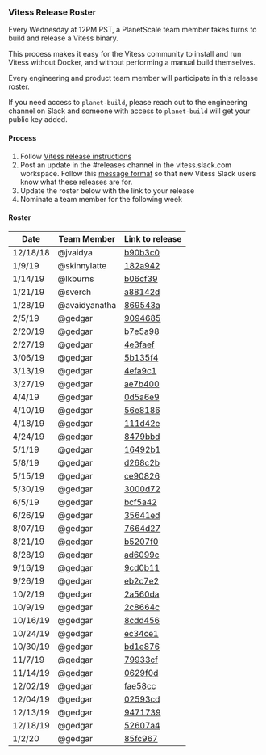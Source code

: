 ### Vitess Release Roster

Every Wednesday at 12PM PST, a PlanetScale team member takes turns to build and release a Vitess binary.

This process makes it easy for the Vitess community to install and run Vitess without Docker, and without performing a manual build themselves.

Every engineering and product team member will participate in this release roster.

If you need access to `planet-build`, please reach out to the engineering channel on Slack and someone with access to `planet-build` will get your public key added. 

#### Process

1. Follow [Vitess release instructions](vitess-release-instructions.md)
2. Post an update in the #releases channel in the vitess.slack.com workspace. Follow this [message format](https://vitess.slack.com/archives/C0PQY0PTK/p1547500981410100) so that new Vitess Slack users know what these releases are for.
3. Update the roster below with the link to your release
4. Nominate a team member for the following week 

#### Roster

| Date     | Team Member   | Link to release	|
| -------- | ------------- | --------------------- |
| 12/18/18 | @jvaidya      | [b90b3c0](https://github.com/planetscale/vitess-releases/releases/tag/b90b3c0) |
| 1/9/19   | @skinnylatte  | [182a942](https://github.com/planetscale/vitess-releases/releases/tag/182a942) |
| 1/14/19  | @lkburns 	   | [b06cf39](https://github.com/planetscale/vitess-releases/releases/tag/b06cf39) |
| 1/21/19  | @sverch       | [a88142d](https://github.com/planetscale/vitess-releases/releases/tag/a88142d) |
| 1/28/19  | @avaidyanatha | [869543a](https://github.com/planetscale/vitess-releases/releases/tag/869543a) |
| 2/5/19   | @gedgar       | [9094685](https://github.com/planetscale/vitess-releases/releases/tag/9094685) |
| 2/20/19  | @gedgar       | [b7e5a98](https://github.com/planetscale/vitess-releases/releases/tag/b7e5a98) |
| 2/27/19  | @gedgar       | [4e3faef](https://github.com/planetscale/vitess-releases/releases/tag/4e3faef) |
| 3/06/19  | @gedgar       | [5b135f4](https://github.com/planetscale/vitess-releases/releases/tag/5b135f4) |
| 3/13/19  | @gedgar       | [4efa9c1](https://github.com/planetscale/vitess-releases/releases/tag/4efa9c1) |
| 3/27/19  | @gedgar       | [ae7b400](https://github.com/planetscale/vitess-releases/releases/tag/ae7b400) |
| 4/4/19   | @gedgar       | [0d5a6e9](https://github.com/planetscale/vitess-releases/releases/tag/0d5a6e9) |
| 4/10/19  | @gedgar       | [56e8186](https://github.com/planetscale/vitess-releases/releases/tag/56e8186) |
| 4/18/19  | @gedgar       | [111d42e](https://github.com/planetscale/vitess-releases/releases/tag/111d42e) |
| 4/24/19  | @gedgar       | [8479bbd](https://github.com/planetscale/vitess-releases/releases/tag/8479bbd) |
| 5/1/19   | @gedgar       | [16492b1](https://github.com/planetscale/vitess-releases/releases/tag/16492b1) |
| 5/8/19   | @gedgar       | [d268c2b](https://github.com/planetscale/vitess-releases/releases/tag/d268c2b) |
| 5/15/19  | @gedgar       | [ce90826](https://github.com/planetscale/vitess-releases/releases/tag/ce90826) | 
| 5/30/19  | @gedgar       | [3000d72](https://github.com/planetscale/vitess-releases/releases/tag/3000d72) |
| 6/5/19   | @gedgar       | [bcf5a42](https://github.com/planetscale/vitess-releases/releases/tag/bcf5a42) |
| 6/26/19  | @gedgar       | [35641ed](https://github.com/planetscale/vitess-releases/releases/tag/35641ed) |
| 8/07/19  | @gedgar       | [7664d27](https://github.com/planetscale/vitess-releases/releases/tag/7664d27) |
| 8/21/19  | @gedgar       | [b5207f0](https://github.com/planetscale/vitess-releases/releases/tag/b5207f0) | 
| 8/28/19  | @gedgar       | [ad6099c](https://github.com/planetscale/vitess-releases/releases/tag/ad6099c) |
| 9/16/19  | @gedgar       | [9cd0b11](https://github.com/planetscale/vitess-releases/releases/tag/9cd0b11) |
| 9/26/19  | @gedgar       | [eb2c7e2](https://github.com/planetscale/vitess-releases/releases/tag/eb2c7e2) |
| 10/2/19  | @gedgar       | [2a560da](https://github.com/planetscale/vitess-releases/releases/tag/2a560da) |
| 10/9/19  | @gedgar       | [2c8664c](https://github.com/planetscale/vitess-releases/releases/tag/2c8664c) |
| 10/16/19 | @gedgar       | [8cdd456](https://github.com/planetscale/vitess-releases/releases/tag/8cdd456) | 
| 10/24/19 | @gedgar       | [ec34ce1](https://github.com/planetscale/vitess-releases/releases/tag/ec34ce1) | 
| 10/30/19 | @gedgar       | [bd1e876](https://github.com/planetscale/vitess-releases/releases/tag/bd1e876) |
| 11/7/19  | @gedgar       | [79933cf](https://github.com/planetscale/vitess-releases/releases/tag/79933cf) |
| 11/14/19 | @gedgar       | [0629f0d](https://github.com/planetscale/vitess-releases/releases/tag/0629f0d) |
| 12/02/19 | @gedgar       | [fae58cc](https://github.com/planetscale/vitess-releases/releases/tag/fae58cc) |
| 12/04/19 | @gedgar       | [02593cd](https://github.com/planetscale/vitess-releases/releases/tag/02593cd) |
| 12/13/19 | @gedgar       | [9471739](https://github.com/planetscale/vitess-releases/releases/tag/9471739) |
| 12/18/19 | @gedgar       | [52607a4](https://github.com/planetscale/vitess-releases/releases/tag/52607a4) |
| 1/2/20   | @gedgar       | [85fc967](https://github.com/planetscale/vitess-releases/releases/tag/85fc967) |
